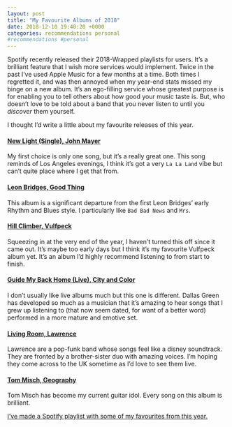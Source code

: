 ```yaml
---
layout: post
title: "My Favourite Albums of 2018"
date: 2018-12-10 19:40:20 +0000
categories: recommendations personal
#recommendations #personal
---
```


Spotify recently released their 2018-Wrapped playlists for users. It’s a brilliant feature that I wish more services would implement. Twice in the past I’ve used Apple Music for a few months at a time. Both times I regretted it, and was then annoyed when my year-end stats missed my binge on a new album. It’s an ego-filling service whose greatest purpose is for enabling you to tell others about how good your music taste is. But, who doesn’t love to be told about a band that you never listen to until you _discover_ them yourself. 


I thought I’d write a little about my favourite releases of this year.


#### [New Light (Single), John Mayer](https://open.spotify.com/track/3bH4HzoZZFq8UpZmI2AMgV?si=EgEJOcBqQDaXfY7eGBroEA)
My first choice is only one song, but it’s a really great one. This song reminds of Los Angeles evenings, I think it’s got a very `La La Land` vibe but can’t quite place where I get that from.

#### [Leon Bridges, Good Thing](https://open.spotify.com/album/7J9fifadXb0PPSBWXctbi8?si=E8togu_YTc6yhkYaMgPACA)
This album is a significant departure from the first Leon Bridges’ early Rhythm and Blues style. I particularly like `Bad Bad News` and `Mrs`.

#### [Hill Climber, Vulfpeck](https://open.spotify.com/album/23jJjnLWnkYfK7E50Kmbcm?si=ICqiiRjPSv6LcX9IkKbJFw)
Squeezing in at the very end of the year, I haven’t turned this off since it came out. It’s maybe too early days but I think it’s my favourite Vulfpeck album yet. It’s an album I’d highly recommend listening to from start to finish.

#### [Guide My Back Home (Live), City and Color](https://open.spotify.com/album/0ykutdu7Hf0DlrK1BXK65I?si=TOJOXOaYQPmXzm57KzcKRw)
I don’t usually like live albums much but this one is different. Dallas Green has developed so much as a musician that it’s amazing to hear songs that I grew up listening to (that now seem dated, for want of a better word) performed in a more mature and emotive set.

#### [Living Room, Lawrence](https://open.spotify.com/album/0cI6FYd7CETgvwLQ8j7Y8P?si=0pEXwxPwQx-7O2naoDmpvA) 
Lawrence are a pop-funk band whose songs feel like a disney soundtrack. They are fronted by a brother-sister duo with amazing voices. I’m hoping they come across to the UK sometime as I’d love to see them live.

#### [Tom Misch, Geography](https://open.spotify.com/album/28enuddLPEA914scE6Drvk?si=MKTD9mUXQIm26vBVahxg8A) 
Tom Misch has become my current guitar idol. Every song on this album is brilliant.


[I’ve made a Spotify playlist with some of my favourites from this year.](https://open.spotify.com/user/rorybain/playlist/5HmhOamlYpiGsFFxplPfS7?si=YqQ7LrdfRjyUkf1TBdHkYQ)






